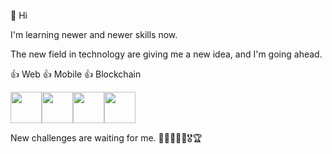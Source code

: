 👋 Hi

I'm learning newer and newer skills now.

The new field in technology are giving me a new idea, and I'm going ahead.

👍 Web
👍 Mobile
👍 Blockchain

<div style="display:flex;">
<img src="https://solidity.readthedocs.io/en/develop/_images/logo.svg" width="50"/>
<img src="https://www.google.com/url?sa=i&url=https%3A%2F%2Flevelup.gitconnected.com%2Fcross-platform-mobile-and-web-development-with-c-explained-aac9952b4f8c&psig=AOvVaw0gYudELhUvZAfUgoWCEGGd&ust=1643197166992000&source=images&cd=vfe&ved=0CAgQjRxqFwoTCKj2uKXnzPUCFQAAAAAdAAAAABAb" width="50"/>
<img src="https://freepngimg.com/save/88891-helmet-cap-hard-hat-yellow-free-frame/1500x1500" width="50"/>
<img src="https://101blockchains.com/wp-content/uploads/2021/05/Truffle-300x300.png" width="50"/>
</div>

New challenges are waiting for me.  🙌🥇🥈🥉🏅🎖🏆


